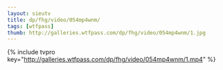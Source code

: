 ```yaml
--- 
layout: sieutv
title: dp/fhg/video/054mp4wnm/
tags: [wtfpass]
thumb: http://galleries.wtfpass.com/dp/fhg/video/054mp4wnm/1.jpg
---
```

{% include tvpro key="http://galleries.wtfpass.com/dp/fhg/video/054mp4wnm/1.mp4" %} 

